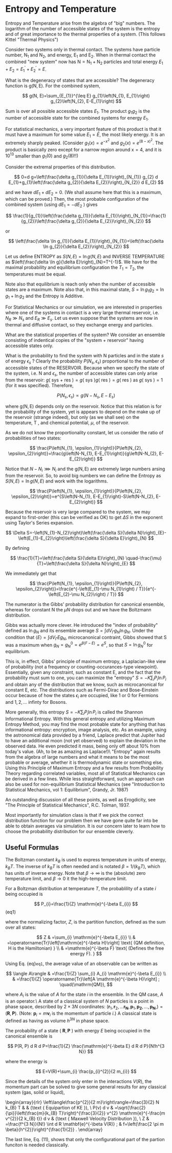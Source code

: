 # Entropy and Temperature

Entropy and Temperature arise from the algebra of "big" numbers. The logarithm of the number of accessible states of the system is the entropy and of great importance to the thermal properties of a system. (This follows Kittel "Thermal Physics")

Consider two systems only in thermal contact. The systems have particle number, $\mathrm{N}_{1}$ and $\mathrm{N}_{2}$, and energy, $\mathrm{E}_{1}$ and $\mathrm{E}_{2}$. When in thermal contact the combined "new system" now has $\mathrm{N}=\mathrm{N}_{1}+\mathrm{N}_{2}$ particles and total energy $E_{1}+E_{2}=E_{1}^{\prime}+E_{2}^{\prime}=E$.

What is the degeneracy of states that are accessible? The degeneracy function is $\mathrm{g}(\mathrm{N}, \mathrm{E})$. For the combined system,

$$
g(N, E)=\sum_{E_{1}}^{\leq E} g_{1}\left(N_{1}, E_{1}\right) g_{2}\left(N_{2}, E-E_{1}\right)
$$

Sum is over all possible accessible states $E_{1}$. The product $g_{1} g_{2}$ is the number of accessible state for the combined systems for energy $E_{1}$.

For statistical mechanics, a very important feature of this product is that it must have a maximum for some value $E_{1}=\bar{E}$, the most likely energy. It is an extremely sharply peaked. (Consider $g_{1}(x)=e^{-x^{2}}$ and $g_{2}(x)=e^{(8-x)^{2}}$. The product is basically zero except for a narrow region around $\mathrm{x}=4$, and it is $10^{13}$ smaller than $g_{1}(0)$ and $\left.g_{2}(8)!!\right)$

Consider the extremal properties of this distribution.

$$
0=d g=\left(\frac{\delta g_{1}}{\delta E_{1}}\right)_{N_{1}} g_{2} d E_{1}+g_{1}\left(\frac{\delta g_{2}}{\delta E_{2}}\right)_{N_{2}} d E_{2}
$$

and we have $d E_{1}+d E_{2}=0$. (We shall assume here that this is a maximum, which can be proved.) Then, the most probable configuration of the combined system (using $d E_{1}=-d E_{2}$ ) gives

$$
\frac{1}{g_{1}}\left(\frac{\delta g_{1}}{\delta E_{1}}\right)_{N_{1}}=\frac{1}{g_{2}}\left(\frac{\delta g_{2}}{\delta E_{2}}\right)_{N_{2}}
$$

or

$$
\left(\frac{\delta \ln g_{1}}{\delta E_{1}}\right)_{N_{1}}=\left(\frac{\delta \ln g_{2}}{\delta E_{2}}\right)_{N_{2}}
$$

Let us define ENTROPY as $S(N, E)=\ln g(N, E)$ and INVERSE TEMPERATURE as $\left(\frac{\delta \ln g}{\delta E}\right)_{N}=T^{-1}$. We have for the maximal probability and equilibrium configuration the $T_{1}=T_{2}$, the temperatures must be equal.

Note also that equilibrium is reach only when the number of accessible states are a maximum.
Note also that, in this maximal state, $S=\ln g_{1} g_{2}=\ln g_{1}+\ln g_{2}$ and the Entropy is Additive.

For Statistical Mechanics or our simulation, we are interested in properties where one of the systems in contact is a very large thermal reservoir, i.e. $N_{R} \gg N_{s}$ and $E_{R} \gg E_{s}$. Let us even suppose that the systems are now in thermal and diffusive contact, so they exchange energy and particles.

What are the statistical properties of the system? We consider an ensemble consisting of indentical copies of the "system + reservoir" having accessible states only.

What is the probability to find the system with N particles and in the state $s$ of energy $\epsilon_{s}$ ? Clearly the probability $P\left(N_{s}, \epsilon_{s}\right)$ proportional to the number of accessible states of the RESERVOIR. Because when we specify the state of the system, i.e. N and $\epsilon_{s}$, the number of accessible states can only arise from the reservoir: $g($ sys + res $)=g($ sys $) g($ res $)=g($ res $)$ as $g($ sys $)=1$ (for it was specified). Therefore,

$$
P\left(N_{s}, \epsilon_{s}\right) \propto g\left(N-N_{s}, E-E_{s}\right)
$$

where $\mathrm{g}(\mathrm{N}, \mathrm{E})$ depends only on the reservoir. Notice that this relation is for the probability of the system, yet is appears to depend on the make up of the reservoir (strange indeed), but only (as we shall see) on the temperature, T , and chemical potential, $\mu$, of the reservoir.

As we do not know the proportionality constant, let us consider the ratio of probabilities of two states:

$$
\frac{P\left(N_{1}, \epsilon_{1}\right)}{P\left(N_{2}, \epsilon_{2}\right)}=\frac{g\left(N-N_{1}, E-E_{1}\right)}{g\left(N-N_{2}, E-E_{2}\right)}
$$

Notice that $N-N_{i} \ggg N_{i}$ and the $\mathrm{g}(\mathrm{N}, \mathrm{E})$ are extremely large numbers arsing from the reservoir. So, to avoid big numbers we can define the Entropy as $S(N, E)=\ln g(N, E)$ and work with the logarithms.

$$
\frac{P\left(N_{1}, \epsilon_{1}\right)}{P\left(N_{2}, \epsilon_{2}\right)}=e^{S\left(N-N_{1}, E-E_{1}\right)-S\left(N-N_{2}, E-E_{2}\right)}
$$

Because the reservoir is very large compared to the system, we may expand to first-order (this can be verified as OK) to get $\Delta S$ in the exponent using Taylor's Series expansion.

$$
\Delta S=-\left(N_{1}-N_{2}\right)\left(\frac{\delta S}{\delta N}\right)_{E}-\left(E_{1}-E_{2}\right)\left(\frac{\delta S}{\delta E}\right)_{N}
$$

By defining

$$
\frac{1}{T}=\left(\frac{\delta S}{\delta E}\right)_{N} \quad-\frac{\mu}{T}=\left(\frac{\delta S}{\delta N}\right)_{E}
$$

We immediately get that

$$
\frac{P\left(N_{1}, \epsilon_{1}\right)}{P\left(N_{2}, \epsilon_{2}\right)}=\frac{e^{-\left(E_{1}-\mu N_{1}\right) / T}}{e^{-\left(E_{2}-\mu N_{2}\right) / T}}
$$

The numerator is the Gibbs' probability distribution for canonical ensemble, whereas for constant N the $\mu N$ drops out and we have the Boltzmann distribution.

Gibbs was actually more clever. He introduced the "index of probability" defined as $\ln g_{N}$ and its ensemble average $S=\int d V_{\Gamma} g_{N} \ln g_{N}$. Under the condition that $\langle E\rangle=\int d V_{\Gamma} E g_{N}$, microcanonical contraint, Gibbs showed that S was a maximum when $g_{N}=g_{N}^{0}=e^{\beta(F-E)}=e^{S}$, so that $S=\ln g_{N}^{0}$ for equilibrium.

This is, in effect, Gibbs' principle of maximum entropy, a Laplacian-like view of probability (not a frequency or counting-occurances-type viewpoint). Essentially, given any constraint, such as constant E, and the fact that the probability must sum to one, you can maximize the "entropy" $S=-K \sum_{i} P_{i} \ln P_{i}$ and obtain any of the distribution that we know, such as microcanonical for constant E, etc. The distributions such as Fermi-Dirac and Bose-Einstein occur because of how the states $\epsilon_{i}$ are occupied, like 1 or 0 for Fermions and $1,2, \ldots$ infinty for Bosons.

More generally, this entropy $S=-K \sum_{i} P_{i} \ln P_{i}$ is called the Shannon Informational Entropy. With this general entropy and utilizing Maximum Entropy Method, you may find the most probable state for anything that has informational entropy: encryption, image analysis, etc. As an example, using the astronomical data provided by a friend, Laplace predict that Jupiter had to have an additional moon (not yet observed) to explain the deviation in the observed data. He even predicted it mass, being only off about $10 \%$ from today's value. (Ah, to be as amazing as Laplace!)\\
"Entropy" again results from the algebra of large numbers and what it means to be the most probable or average, whether it is thermodynamic state or something else. Using this Principle of Maximum Entropy and a few results from Probability Theory regarding correlated variables, most all of Statistical Mechanics can be derived in a few lines. While less straightforward, such an approach can also be used for non-equilibrium Statistical Mechanics (see "Introduction to Statistical Mechanics, vol 1: Equilibrium", Grandy, Jr. 1987)

An outstanding discussion of all these points, as well as Erogdicity, see "The Principle of Statistical Mechanics", R.C. Tolman, 1937.

Most importantly for simulation class is that if we pick the correct distribution function for our problem then we have gone quite far into be able to obtain averages via simulation. It is our concern later to learn how to choose the probability distribution for our ensemble cleverly.

## Useful Formulas

The Boltzman constant $k_{B}$ is used to express temperature in units of energy, $k_{B} T$. The inverse of $k_{B} T$ is often needed and is notated $\beta=1 /\left(k_{B} T\right)$, which has units of inverse energy. Note that $\beta \rightarrow \infty$ is the (absolute) zero temperature limit, and $\beta \rightarrow 0$ it the high-temperature limit.

For a Boltzman distribution at temperature $T$, the probablility of a state $i$ being occupied is

$$
P_{i}=\frac{1}{Z} \mathrm{e}^{-\beta E_{i}}
$$ (eq1)

where the normalizing factor, $Z$, is the partition function, defined as the sum over all states:

$$
Z & =\sum_{i} \mathrm{e}^{-\beta E_{i}} \\
& =\operatorname{Tr}\left[\mathrm{e}^{-\beta H}\right] \text{ (QM definition, H is the Hamiltonian) }  \\
& =\mathrm{e}^{-\beta F} \text{ (Defines the free energy F). }
$$

Using Eq. {eq}`eq1`, the average value of an observable can be written as

$$
\langle A\rangle & =\frac{1}{Z} \sum_{i} A_{i} \mathrm{e}^{-\beta E_{i}} \\
& =\frac{1}{Z} \operatorname{Tr}\left[A \mathrm{e}^{-\beta H}\right] ; \quad(\mathrm{QM}),
$$

where $A_{i}$ is the value of $A$ for the state $i$ in the ensemble. In the QM case, $A$ is an operator.\\
A state of a classical system of $N$ particles is a point in phase space, described by $2 \times 3 N$ coordinates: $\left(\mathbf{r}_{1}, \mathbf{r}_{2}, \ldots \mathbf{r}_{\mathbf{N}}, \mathbf{p}_{1}, \mathbf{p}_{\mathbf{2}}, \ldots, \mathbf{p}_{\mathbf{N}},\right)=(\mathbf{R}, \mathbf{P})$. (Note: $\mathbf{p}_{i}=m \mathbf{v}_{i}$ is the momentum of particle $i$.) A classical state is defined as having as volume $h^{3 N}$ in phase space.

The probability of a state ( $\mathbf{R}, \mathbf{P}$ ) with energy $E$ being occupied in the canonical ensemble is

$$
P(R, P) d R d P=\frac{1}{Z} \frac{\mathrm{e}^{-\beta E} d R d P}{N!h^{3 N}}
$$

where the energy is

$$
E=V(R)+\sum_{i} \frac{p_{i}^{2}}{2 m_{i}}
$$

Since the details of the system only enter in the interactions $V(R)$, the momentum part can be solved to give some general results for any classical system (gas, solid or liquid),

\begin{array}{rlr}
\left\langle\frac{p^{2}}{2 m}\right\rangle=\frac{3}{2} N k_{B} T & & (\text { Equipartion of KE }), \\
P(v) d v & =\sqrt{\frac{2}{\pi}}\left(\frac{m}{k_{B} T}\right)^{\frac{3}{2}} v^{2} \mathrm{e}^{-\frac{m v^{2}}{2 k_{B} t}} d v & (\text { Maxwell Velocity Distribution }), \\
Z & =\frac{f^{3 N}}{N!} \int d R \mathbf{e}^{-\beta V(R)} ; & f=\left(\frac{2 \pi m \beta}{h^{2}}\right)^{\frac{1}{2}} .
\end{array}

The last line, Eq. (11), shows that only the configurational part of the partion funciton is needed classically.

